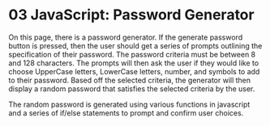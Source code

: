# 03 JavaScript: Password Generator

On this page, there is a password generator. If the generate
password button is pressed, then the user should get a series of 
prompts outlining the specification of their password. The password
criteria must be between 8 and 128 characters. The prompts will then ask the user if they would like to choose UpperCase letters, LowerCase letters, number, and symbols to add to their password. Based off the selected criteria, the generator will then display a random password that satisfies the selected criteria by the user. 

The random password is generated using various functions in javascript and a series of if/else statements to prompt and confirm user choices. 
